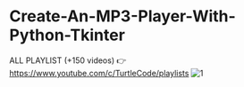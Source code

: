 # Create-An-MP3-Player-With-Python-Tkinter
ALL PLAYLIST (+150 videos) 👉 https://www.youtube.com/c/TurtleCode/playlists
![1](https://user-images.githubusercontent.com/85156399/179519341-8e3cf1db-e10b-46ce-a18e-9b2f822754e1.png)
